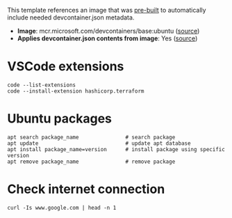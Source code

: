 This template references an image that was [pre-built](https://containers.dev/implementors/reference/#prebuilding) to automatically include needed devcontainer.json metadata.

* **Image**: mcr.microsoft.com/devcontainers/base:ubuntu ([source](https://github.com/devcontainers/images/tree/main/src/base-ubuntu))
* **Applies devcontainer.json contents from image**: Yes ([source](https://github.com/devcontainers/images/blob/main/src/base-ubuntu/.devcontainer/devcontainer.json))

# VSCode extensions
```
code --list-extensions
code --install-extension hashicorp.terraform
```

# Ubuntu packages
```
apt search package_name               # search package
apt update                            # update apt database
apt install package_name=version      # install package using specific version
apt remove package_name               # remove package
```

# Check internet connection
```
curl -Is www.google.com | head -n 1
```
